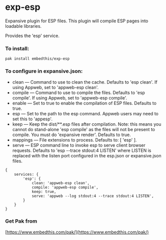 exp-esp
===

Expansive plugin for ESP files. This plugin will compile ESP pages into loadable libraries.

Provides the 'esp' service.

### To install:

    pak install embedthis/exp-esp

### To configure in expansive.json:

* clean &mdash; Command to use to clean the cache. Defaults to 'esp clean'. If using Appweb, set to 'appweb-esp clean'.
* compile &mdash; Command to use to compile the files. Defaults to 'esp compile'. If using Appweb, set to 'appweb-esp compile'.
* enable &mdash; Set to true to enable the compilation of ESP files. Defaults to true.
* esp &mdash; Set to the path to the esp command. Appweb users may need to set this to 'appesp'.
* keep &mdash; Keep the dist/\**.esp files after compilation. Note: this means you cannot do stand-alone
    'esp compile' as the files will not be present to compile. You must do 'expansive render'. Defaults to true.
* mappings &mdash; File extensions to process. Defaults to: [ 'esp' ].
* serve &mdash; ESP command line to invoke esp to serve client browser requests. Defaults to 'esp --trace stdout:4 LISTEN'
    where LISTEN is replaced with the listen port configured in the esp.json or expansive.json files.

```
{
    services: {
        'esp': {
            clean: 'appweb-esp clean',
            compile: 'appweb-esp compile',
            keep: true,
            serve: 'appweb --log stdout:4 --trace stdout:4 LISTEN',
        }
    }
}
```

### Get Pak from

[https://www.embedthis.com/pak/](https://www.embedthis.com/pak/)
